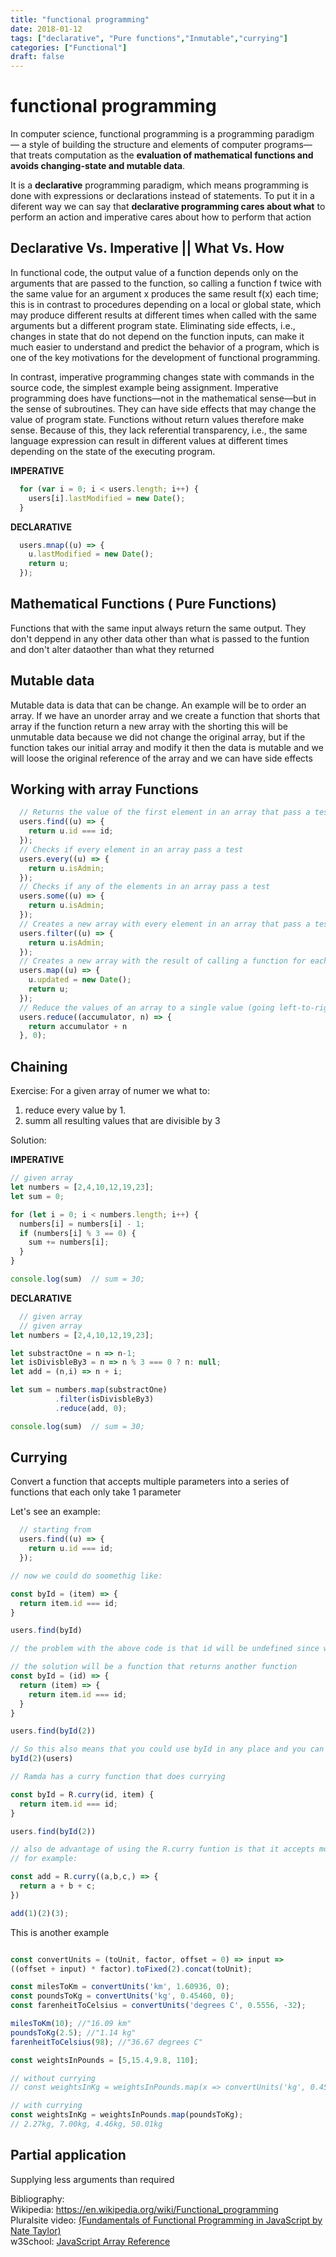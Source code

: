 ```yaml
---
title: "functional programming"
date: 2018-01-12
tags: ["declarative", "Pure functions","Inmutable","currying"]
categories: ["Functional"]
draft: false
---
```


# functional programming
In computer science, functional programming is a programming paradigm — a style of building the structure and elements of computer programs— that treats computation as the <b>evaluation of mathematical functions and avoids changing-state and mutable data</b>.

 It is a <b>declarative</b> programming paradigm, which means programming is done with expressions or declarations instead of statements. To put it in a diferent way we can say that
 <b>declarative programming cares about what</b> to perform an action and imperative cares about how to perform that action

## Declarative Vs. Imperative ||  What Vs. How

 In functional code, the output value of a function depends only on the arguments that are passed to the function, so calling a function f twice with the same value for an argument x produces the same result f(x) each time; this is in contrast to procedures depending on a local or global state, which may produce different results at different times when called with the same arguments but a different program state. Eliminating side effects, i.e., changes in state that do not depend on the function inputs, can make it much easier to understand and predict the behavior of a program, which is one of the key motivations for the development of functional programming.

In contrast, imperative programming changes state with commands in the source code, the simplest example being assignment. Imperative programming does have functions—not in the mathematical sense—but in the sense of subroutines. They can have side effects that may change the value of program state. Functions without return values therefore make sense. Because of this, they lack referential transparency, i.e., the same language expression can result in different values at different times depending on the state of the executing program.

<b>IMPERATIVE </b>
```javascript
  for (var i = 0; i < users.length; i++) {
    users[i].lastModified = new Date();
  }
```

<b>DECLARATIVE</b>
```javascript
  users.mnap((u) => {
    u.lastModified = new Date();
    return u;
  });
```

## Mathematical Functions ( Pure Functions)

Functions that with the same input always return the same output. They don't deppend in any other data other than what is passed to the funtion and don't alter dataother than what they  returned

## Mutable data
Mutable data is data that can be change.
An example will be to order an array. If we have an unorder array and we create a function that shorts that array if the function return a new array with the shorting this will be unmutable data because we did not change the original array, but if the function takes our initial array and modify it then the data is mutable and we will loose the original reference of the array and we can have side effects



## Working with array Functions
```javascript
  // Returns the value of the first element in an array that pass a test
  users.find((u) => {
    return u.id === id;
  });
  // Checks if every element in an array pass a test
  users.every((u) => {
    return u.isAdmin;
  });
  // Checks if any of the elements in an array pass a test
  users.some((u) => {
    return u.isAdmin;
  });
  // Creates a new array with every element in an array that pass a test
  users.filter((u) => {
    return u.isAdmin;
  });
  // Creates a new array with the result of calling a function for each array element
  users.map((u) => {
    u.updated = new Date();
    return u;
  });
  // Reduce the values of an array to a single value (going left-to-right)
  users.reduce((accumulator, n) => {
    return accumulator + n
  }, 0);
```

## Chaining

Exercise: For a given array of numer we what to:
 1) reduce every value by 1.
 2) summ all resulting  values that are divisible by 3

 Solution:

 <b>IMPERATIVE</b>
```javascript
// given array
let numbers = [2,4,10,12,19,23];
let sum = 0;

for (let i = 0; i < numbers.length; i++) {
  numbers[i] = numbers[i] - 1;
  if (numbers[i] % 3 == 0) {
    sum += numbers[i];
  }
}

console.log(sum)  // sum = 30;
```

<b>DECLARATIVE</b>
```javascript
  // given array
  // given array
let numbers = [2,4,10,12,19,23];

let substractOne = n => n-1;
let isDivisbleBy3 = n => n % 3 === 0 ? n: null;
let add = (n,i) => n + i;

let sum = numbers.map(substractOne)
          .filter(isDivisbleBy3)
          .reduce(add, 0);

console.log(sum)  // sum = 30;

```


## Currying
Convert a function that accepts multiple parameters into a series of functions that each  only take  1 parameter  

Let's see an example: <br>
```javascript
  // starting from
  users.find((u) => {
    return u.id === id;
  });

// now we could do soomethig like:

const byId = (item) => {
  return item.id === id;
}

users.find(byId)

// the problem with the above code is that id will be undefined since we need 2 params and we are passing only one

// the solution will be a function that returns another function
const byId = (id) => {
  return (item) => {
    return item.id === id;
  }
}

users.find(byId(2))

// So this also means that you could use byId in any place and you can call it like:
byId(2)(users)

// Ramda has a curry function that does currying

const byId = R.curry(id, item) {
  return item.id === id;
}

users.find(byId(2))

// also de advantage of using the R.curry funtion is that it accepts more than 2 parameters
// for example:

const add = R.curry((a,b,c,) => {
  return a + b + c;
})

add(1)(2)(3);


```

This is another example

```javascript

const convertUnits = (toUnit, factor, offset = 0) => input =>
((offset + input) * factor).toFixed(2).concat(toUnit);

const milesToKm = convertUnits('km', 1.60936, 0);
const poundsToKg = convertUnits('kg', 0.45460, 0);
const farenheitToCelsius = convertUnits('degrees C', 0.5556, -32);

milesToKm(10); //"16.09 km"
poundsToKg(2.5); //"1.14 kg"
farenheitToCelsius(98); //"36.67 degrees C"

const weightsInPounds = [5,15.4,9.8, 110];

// without currying
// const weightsInKg = weightsInPounds.map(x => convertUnits('kg', 0.45460, 0)(x));

// with currying
const weightsInKg = weightsInPounds.map(poundsToKg);
// 2.27kg, 7.00kg, 4.46kg, 50.01kg
```


## Partial application

Supplying less arguments than required





Bibliography:<br>
Wikipedia: https://en.wikipedia.org/wiki/Functional_programming <br>
Pluralsite video:  [(Fundamentals of Functional Programming in JavaScript by Nate Taylor)](https://app.pluralsight.com/library/courses/javascript-functional-programming-fundamentals/exercise-files)<br>
w3School: [JavaScript Array Reference](https://www.w3schools.com/jsref/jsref_obj_array.asp)
